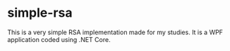 # simple-rsa
This is a very simple RSA implementation made for my studies. It is a WPF application coded using .NET Core.
